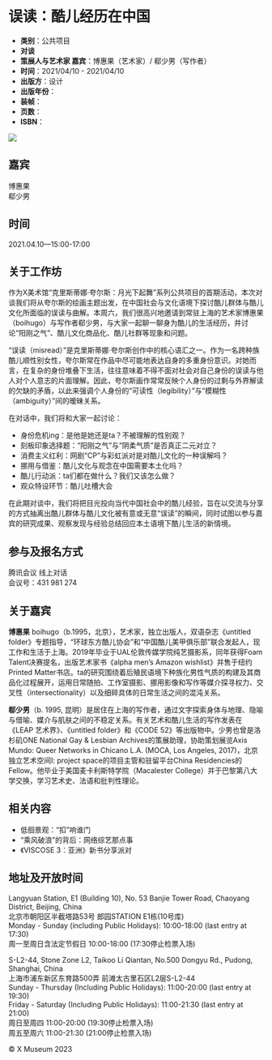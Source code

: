 # 误读：酷儿经历在中国

- **类别**：公共项目
- **对谈**
- **策展人与艺术家 嘉宾**：博惠果（艺术家）/ 郗少男（写作者）
- **时间**：2021/04/10 - 2021/04/10
- **出版方**：设计
- **出版年份**：
- **装帧**：
- **页数**：
- **ISBN**：

![](https://xmuseum.org/wp-content/uploads/2023/06/10-2.jpg)

## 嘉宾

博惠果  
郗少男

## 时间

2021.04.10—15:00-17:00

## 关于工作坊

作为X美术馆“克里斯蒂娜·夸尔斯：月光下起舞”系列公共项目的首期活动，本次对谈我们将从夸尔斯的绘画主题出发，在中国社会与文化语境下探讨酷儿群体与酷儿文化所面临的误读与曲解。本周六，我们很高兴地邀请到常驻上海的艺术家博惠果（boihugo）与写作者郗少男，与大家一起聊一聊身为酷儿的生活经历，并讨论“阳刚之气”、酷儿文化商品化、酷儿社群等现象和问题。

“误读（misread）”是克里斯蒂娜·夸尔斯创作中的核心语汇之一。作为一名跨种族酷儿顺性别女性，夸尔斯常在作品中尽可能地表达自身的多重身份意识。对她而言，在复杂的身份堆叠下生活，往往意味着不得不面对社会对自己身份的误读与他人对个人意志的片面理解。因此，夸尔斯画作常常反映个人身份的过剩与外界解读的欠缺的矛盾，以此来强调个人身份的“可读性（legibility）”与“模糊性（ambiguity）”间的暧昧关系。

在对话中，我们将和大家一起讨论：

- 身份危机ing：是他是她还是ta？不被理解的性别观？
- 刻板印象选择题：“阳刚之气”与“阴柔气质”是否真正二元对立？
- 消费主义红利：网剧“CP”与彩虹派对是对酷儿文化的一种误解吗？
- 挪用与借鉴：酷儿文化与观念在中国需要本土化吗？
- 酷儿行动派：ta们都在做什么？我们又该怎么做？
- 观众特设环节：酷儿吐槽大会

在此期对谈中，我们将把目光投向当代中国社会中的酷儿经验，旨在以交流与分享的方式抽离出酷儿群体与酷儿文化被有意或无意“误读”的瞬间，同时试图以参与嘉宾的研究成果、观察发现与经验总结回应本土语境下酷儿生活的新情境。

## 参与及报名方式

腾讯会议 线上对话  
会议号：431 981 274

## 关于嘉宾

**博惠果** boihugo（b.1995，北京），艺术家，独立出版人，双语杂志《untitled folder》专题指导，“环球东方酷儿协会”和“中国酷儿美甲俱乐部”联合发起人，现工作和生活于上海。2019年毕业于UAL伦敦传媒学院纯艺摄影系，同年获得Foam Talent决赛提名，出版艺术家书《alpha men’s Amazon wishlist》并售于纽约Printed Matter书店。ta的研究围绕着后殖民语境下种族化男性气质的构建及其商品化过程展开，运用日常随拍、工作室摄影、挪用影像和写作等媒介探寻权力、交叉性（intersectionality）以及细碎具体的日常生活之间的混沌关系。

**郗少男**（b. 1995, 昆明）是居住在上海的写作者，通过文字探索身体与地理、隐喻与借喻、媒介与肌肤之间的不稳定关系。有关艺术和酷儿生活的写作发表在《LEAP 艺术界》、《untitled folder》和《CODE 52》等出版物中。少男也曾是洛杉矶ONE National Gay & Lesbian Archives的策展助理，协助策划展览Axis Mundo: Queer Networks in Chicano L.A. (MOCA, Los Angeles, 2017)，北京独立艺术空间I: project space的项目主管和驻留平台China Residencies的Fellow。他毕业于美国麦卡利斯特学院（Macalester College）并于巴黎第八大学交换，学习艺术史、法语和批判性理论。

## 相关内容

- 低徊景观：“扣”响谁门
- “乘风破浪”的背后：网络综艺那点事
- 《VISCOSE 3：亚洲》新书分享派对

## 地址及开放时间

Langyuan Station, E1 (Building 10), No. 53 Banjie Tower Road, Chaoyang District, Beijing, China  
北京市朝阳区半截塔路53号 郎园STATION E1栋(10号库)  
Monday - Sunday (including Public Holidays): 10:00-18:00 (last entry at 17:30)  
周一至周日含法定节假日 10:00-18:00 (17:30停止检票入场)

S-L2-44, Stone Zone L2, Taikoo Li Qiantan, No.500 Dongyu Rd., Pudong, Shanghai, China  
上海市浦东新区东育路500弄 前滩太古里石区L2层S-L2-44  
Sunday - Thursday (Including Public Holidays): 11:00-20:00 (last entry at 19:30)  
Friday - Saturday (Including Public Holidays): 11:00-21:30 (last entry at 21:00)  
周日至周四 11:00-20:00 (19:30停止检票入场)  
周五至周六 11:00-21:30 (21:00停止检票入场)

© X Museum 2023